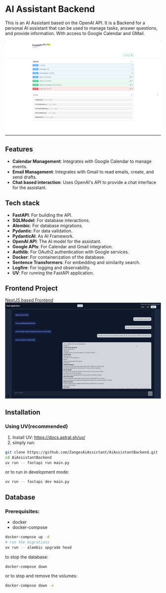 # AI Assistant Backend
This is an AI Assistant based on the OpenAI API.
It is a Backend for a personal AI assistant that can be used to manage tasks, answer questions, and provide information.
With access to Google Calendar and GMail.

![Api docs screenshot](/readme-assets/api-docs-screenshot.png)

## Features
- **Calendar Management**: Integrates with Google Calendar to manage events.
- **Email Management**: Integrates with Gmail to read emails, create, and send drafts.
- **Chat based interaction**: Uses OpenAI's API to provide a chat interface for the assistant.

## Tech stack
- **FastAPI**: For building the API.
- **SQLModel**: For database interactions.
- **Alembic**: For database migrations.
- **Pydantic**: For data validation.
- **PydanticAI**: As AI Framework.
- **OpenAI API**: The AI model for the assistant.
- **Google APIs**: For Calendar and Gmail integration.
- **Authlib**: For OAuth2 authentication with Google services.
- **Docker**: For containerization of the database.
- **Sentence Transformers**: For embedding and similarity search.
- **Logfire**: For logging and observability.
- **UV**: For running the FastAPI application.

## Frontend Project
[NextJS based Frontend](https://github.com/ZangesAiAssistant/WebFrontend)
![screenshot](https://raw.githubusercontent.com/ZangesAiAssistant/WebFrontend/refs/heads/master/readme-assets/screenshot-dark.png)

## Installation
### Using UV(recommended)
1. Install UV: https://docs.astral.sh/uv/
2. simply run:
```bash
git clone https://github.com/ZangesAiAssistant/AiAssistantBackend.git
cd AiAssistantBackend
uv run -- fastapi run main.py
```
or to run in development mode:
```bash
uv run -- fastapi dev main.py
```

## Database
### Prerequisites:
- docker
- docker-compose

```bash
docker-compose up -d
# run the migrations
uv run -- alembic upgrade head
```

to stop the database:
```bash
docker-compose down
```
or to stop and remove the volumes:
```bash
docker-compose down -v
```